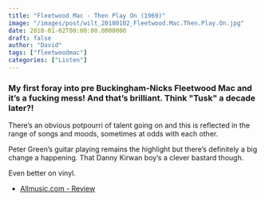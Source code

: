 ```yaml
---
title: "Fleetwood Mac - Then Play On (1969)"
image: "/images/post/wilt_20180102_Fleetwood.Mac.Then.Play.On.jpg"
date: 2018-01-02T00:00:00.0000000
draft: false
author: "David"
tags: ["fleetwoodmac"]
categories: ["Listen"]
---
```

### My first foray into pre Buckingham-Nicks Fleetwood Mac and it’s a fucking mess! And that’s brilliant. Think "Tusk" a decade later?!

 There’s an obvious potpourri of talent going on and this is reflected in the range of songs and moods, sometimes at odds with each other.

 Peter Green’s guitar playing remains the highlight but there’s definitely a big change a happening. That Danny Kirwan boy’s a clever bastard though.

 Even better on vinyl.

-  [Allmusic.com - Review](https://www.allmusic.com/album/then-play-on-mw0000651501)